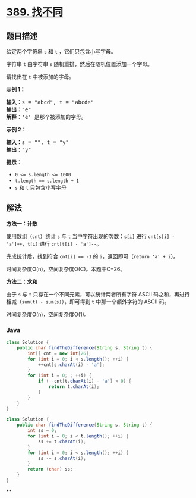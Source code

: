 # [389. 找不同](https://leetcode.cn/problems/find-the-difference)

## 题目描述

<p>给定两个字符串 <code>s</code> 和 <code>t</code>&nbsp;，它们只包含小写字母。</p>

<p>字符串 <code>t</code>&nbsp;由字符串 <code>s</code> 随机重排，然后在随机位置添加一个字母。</p>

<p>请找出在 <code>t</code>&nbsp;中被添加的字母。</p>

<p><strong>示例 1：</strong></p>

<pre>
<strong>输入：</strong>s = "abcd", t = "abcde"
<strong>输出：</strong>"e"
<strong>解释：</strong>'e' 是那个被添加的字母。
</pre>

<p><strong>示例 2：</strong></p>

<pre>
<strong>输入：</strong>s = "", t = "y"
<strong>输出：</strong>"y"
</pre>

<p><strong>提示：</strong></p>

<ul>
	<li><code>0 &lt;= s.length &lt;= 1000</code></li>
	<li><code>t.length == s.length + 1</code></li>
	<li><code>s</code> 和 <code>t</code> 只包含小写字母</li>
</ul>

## 解法

**方法一：计数**

使用数组（`cnt`）统计 `s` 与 `t` 当中字符出现的次数：`s[i]` 进行 `cnt[s[i] - 'a']++`，`t[i]` 进行 `cnt[t[i] - 'a']--`。

完成统计后，找到符合 `cnt[i] == -1` 的 `i`，返回即可（`return 'a' + i`）。

时间复杂度O(n)，空间复杂度O(C)。本题中C=26。

**方法二：求和**

由于 `s` 与 `t` 只存在一个不同元素，可以统计两者所有字符 ASCII 码之和，再进行相减（`sum(t) - sum(s)`），即可得到 `t` 中那一个额外字符的 ASCII 码。

时间复杂度O(n)，空间复杂度O(1)。

### **Java**

```java
class Solution {
    public char findTheDifference(String s, String t) {
        int[] cnt = new int[26];
        for (int i = 0; i < s.length(); ++i) {
            ++cnt[s.charAt(i) - 'a'];
        }
        for (int i = 0; ; ++i) {
            if (--cnt[t.charAt(i) - 'a'] < 0) {
                return t.charAt(i);
            }
        }
    }
}
```

```java
class Solution {
    public char findTheDifference(String s, String t) {
        int ss = 0;
        for (int i = 0; i < t.length(); ++i) {
            ss += t.charAt(i);
        }
        for (int i = 0; i < s.length(); ++i) {
            ss -= s.charAt(i);
        }
        return (char) ss;
    }
}
```

**
